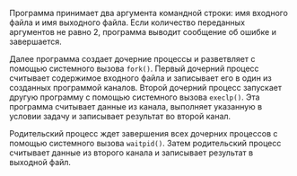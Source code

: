 Программа принимает два аргумента командной строки: имя входного файла и имя выходного файла. Если количество переданных аргументов не равно 2, программа выводит сообщение об ошибке и завершается.

Далее программа создает дочерние процессы и разветвляет с помощью системного вызова `fork()`. Первый дочерний процесс считывает содержимое входного файла и записывает его в один из созданных программой каналов. Второй дочерний процесс запускает другую программу с помощью системного вызова `execlp()`. Эта программа считывает данные из канала, выполняет указанную в условии задачу и записывает результат во второй канал.

Родительский процесс ждет завершения всех дочерних процессов с помощью системного вызова `waitpid()`. Затем родительский процесс считывает данные из второго канала и записывает результат в выходной файл.
